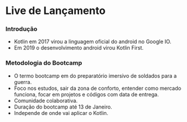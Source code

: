 # Live de Lançamento

### Introdução

 - Kotlin em 2017 virou a linguagem oficial do android no Google IO.
 - Em 2019 o desenvolvimento android virou Kotlin First.

### Metodologia do Bootcamp

- O termo bootcamp em do preparatório imersivo de soldados para a guerra.
- Foco nos estudos, sair da zona de conforto, entender como mercado funciona, focar em projetos e códigos com data de entrega.
- Comunidade colaborativa.
- Duração do bootcamp até 13 de Janeiro.
- Independe de onde vai aplicar o Kotlin.